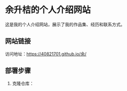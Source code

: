 # 余升桔的个人介绍网站

这是我的个人介绍网站，展示了我的作品集、经历和联系方式。

## 网站链接

访问地址：https://40821701.github.io/余/

## 部署步骤

1. 克隆仓库：